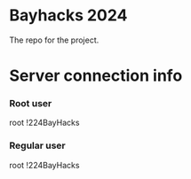 # Bayhacks 2024

The repo for the project.

# Server connection info

### Root user
root
!224BayHacks

### Regular user
root
!224BayHacks